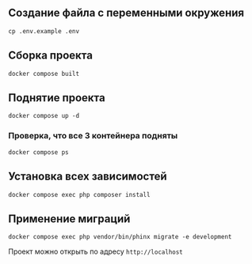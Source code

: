 ## Создание файла с переменными окружения
```shell
cp .env.example .env
```

## Сборка проекта
```shell
docker compose built
```

## Поднятие проекта
```shell
docker compose up -d
```

### Проверка, что все 3 контейнера подняты 
```shell
docker compose ps
```

## Установка всех зависимостей
```shell
docker compose exec php composer install
```

## Применение миграций
```shell
docker compose exec php vendor/bin/phinx migrate -e development
```

Проект можно открыть по адресу `http://localhost`

